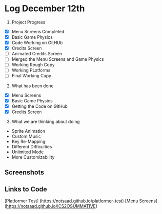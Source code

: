 # Log December 12th

1. Project Progress
- [x] Menu Screens Completed
- [x] Basic Game Physics
- [x] Code Working on GitHUb
- [x] Credits Screen
- [ ] Animated Credits Screen
- [ ] Merged the Menu Screens and Game Physics
- [ ] Working Rough Copy
- [ ] Working PLatforms
- [ ] Final Working Copy

2. What has been done
- [x] Menu Screens
- [x] Basic Game Physics
- [x] Getting the Code on GitHub
- [x] Credits Screen

3. What we are thinking about doing
- Sprite Animation
- Custom Music
- Key Re-Mapping
- Different Difficulties
- Unlimited Mode
- More Customizability

## Screenshots


## Links to Code
[Platformer Test] (https://notsaad.github.io/platformer-test)
[Menu Screens] (https://notsaad.github.io/ICS2OSUMMATIVE)
